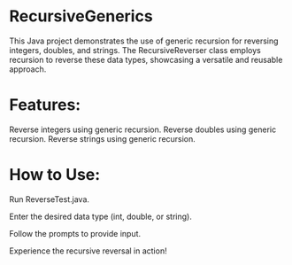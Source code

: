 # RecursiveGenerics

This Java project demonstrates the use of generic recursion for reversing integers, doubles, and strings. The RecursiveReverser class employs recursion to reverse these data types, showcasing a versatile and reusable approach.

# Features:

Reverse integers using generic recursion.
Reverse doubles using generic recursion.
Reverse strings using generic recursion.

# How to Use:

Run ReverseTest.java.

Enter the desired data type (int, double, or string).

Follow the prompts to provide input.

Experience the recursive reversal in action!

